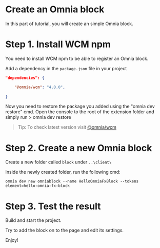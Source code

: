 # Create an Omnia block

In this part of tutorial, you will create an simple Omnia block.

# Step 1. Install WCM npm

You need to install WCM npm to be able to register an Omnia block.

Add a dependency in the `package.json` file in your project

```json
"dependencies": {  

    "@omnia/wcm": "4.0.0",
  
}
```

Now you need to restore the package you added using the "omnia dev restore" cmd. Open the console to the root of the extension folder and simply run > omnia dev restore

>Tip: To check latest version visit [@omnia/wcm](https://www.npmjs.com/package/@omnia/wcm)

# Step 2. Create a new Omnia block

Create a new folder called `block` under `..\client\`

Inside the newly created folder, run the following cmd:

```
omnia dev new omniablock --name HelloOmniaFxBlock --tokens element=hello-omnia-fx-block
```

# Step 3. Test the result

Build and start the project.

Try to add the block on to the page and edit its settings.

Enjoy!

